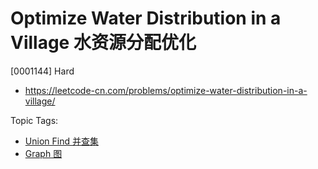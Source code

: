 # Optimize Water Distribution in a Village 水资源分配优化

[0001144] Hard

- https://leetcode-cn.com/problems/optimize-water-distribution-in-a-village/

Topic Tags:

- [Union Find 并查集](https://leetcode-cn.com/tag/union-find/)
- [Graph 图](https://leetcode-cn.com/tag/graph/)
